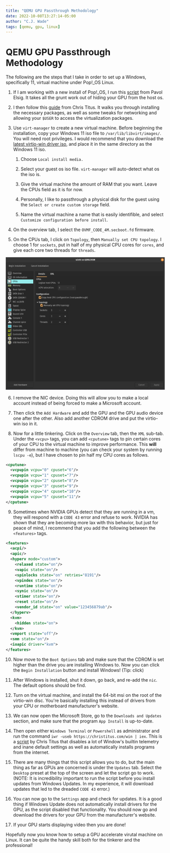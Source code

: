 ```yaml
---
title: "QEMU GPU Passthrough Methodology"
date: 2022-10-08T13:27:14-05:00
author: "C.J. Wade"
tags: [qemu, gpu, linux]
---
```


# QEMU GPU Passthrough Methodology

The following are the steps that I take in order to set up a Windows, specifically 11, virtual machine under Pop!_OS Linux.

1. If I am working with a new install of Pop!_OS, I run this [script](https://github.com/pavolelsig/Passthrough_helper_PopOS) from Pavol Elsig. It takes all the grunt work out of hiding your GPU from the host os.

2. I then follow this [guide](https://christitus.com/vm-setup-in-linux/) from Chris Titus. It walks you through installing the necessary packages, as well as some tweaks for networking and allowing your `$USER` to access the virtualization packages.

3. Use `virt-manager` to create a new virtual machine. Before beginning the installation, copy your Windows 11 iso file to `/var/lib/libvirt/images/`. You will need root privileges. I would recommend that you download the [latest virtio-win driver iso](https://github.com/virtio-win/virtio-win-pkg-scripts), and place it in the same directory as the Windows 11 iso.

    1. Choose `Local install media.`

    2. Select your guest os iso file. `virt-manager` will auto-detect what os the iso is.

    3. Give the virtual machine the amount of RAM that you want. Leave the CPUs field as it is for now.

    4. Personally, I like to passthrough a physical disk for the guest using the `Select or create custom storage` field.

    5. Name the virtual machine a name that is easily identifible, and select `Customize configuration before install`.

4. On the overview tab, I select the `OVMF_CODE_4M.secboot.fd` firmware.

5. On the CPUs tab, I click on `Topology`, then `Manually set CPU topology`. I choose 1 for `sockets`, put in half of my physical CPU cores for `cores`, and give each core two threads for `threads`.

![virt-manager CPU Tab](/img/virt-manager_cpu_tab.png)

6. I remove the NIC device. Doing this will allow you to make a local account instead of being forced to make a Microsoft account.

7. Then click the `Add Hardware` and add the GPU and the GPU audio device one after the other. Also add another CDROM drive and put the virtio-win iso in it.

8. Now for a little tinkering. Click on the `Overview` tab, then the `XML` sub-tab. Under the `<vcpu>` tags, you can add `<cputune>` tags to pin certain cores of your CPU to the virtual machine to improve performance. This **will** differ from machine to machine (you can check your system by running `lscpu -e`), but I have chosen to pin half my CPU cores as follows.

```xml
<cputune>
  <vcpupin vcpu="0" cpuset="6"/>
  <vcpupin vcpu="1" cpuset="7"/>
  <vcpupin vcpu="2" cpuset="8"/>
  <vcpupin vcpu="3" cpuset="9"/>
  <vcpupin vcpu="4" cpuset="10"/>
  <vcpupin vcpu="5" cpuset="11"/>
</cputune>
```

9. Sometimes when NVIDIA GPUs detect that they are running in a vm, they will respond with a `CODE 43` error and refuse to work. NVIDIA has shown that they are becoming more lax with this behavior, but just for peace of mind, I recommend that you add the following between the `<features>` tags.

```xml
<features>
  <acpi/>
  <apic/>
  <hyperv mode="custom">
    <relaxed state="on"/>
    <vapic state="on"/>
    <spinlocks state="on" retries="8191"/>
    <vpindex state="on"/>
    <runtime state="on"/>
    <synic state="on"/>
    <stimer state="on"/>
    <reset state="on"/>
    <vendor_id state="on" value="123456879ab"/>
  </hyperv>
  <kvm>
    <hidden state="on">
  </kvm>
  <vmport state="off"/>
  <smm state="on"/>
  <ioapic driver="kvm">
</features>
```

10. Now move to the `Boot Options` tab and make sure that the CDROM is set higher than the drive you are installing Windows to. Now you can click the `Begin Installation` button and install Windows! (Tip: click)

11. After Windows is installed, shut it down, go back, and re-add the `nic`. The default options should be find.

12. Turn on the virtual machine, and install the 64-bit msi on the root of the virtio-win disc. You're basically installing this instead of drivers from your CPU or motherboard manufacturer's website.

13. We can now open the Microsoft Store, go to the `Downloads and Updates` section, and make sure that the program `App Install` is up-to-date.

14. Then open either `Windows Terminal` or `Powershell` as administrator and run the command `iwr -useb https://christitus.com/win | iex`. This is a [script](https://github.com/ChrisTitusTech/winutil) by Chris Titus that disables a lot of Window's builtin telemetry and inane default settings as well as automatically installs programs from the internet.

15. There are many things that this script allows you to do, but the main thing as far as GPUs are concerned is under the `Updates` tab. Select the `Desktop` preset at the top of the screen and let the script go to work. (NOTE: It is incredibility important to run the script before you install updates from Windows Updates. In my experience, it will download updates that led to the dreaded `CODE 43` error.)

16. You can now go to the `Settings` app and check for updates. It is a good thing if Windows Update does not automatically install drivers for the GPU, as the script disabled that functionality. You should now go and download the drivers for your GPU from the manufacturer's website.

17. If your GPU starts displaying video then you are done!

Hopefully now you know how to setup a GPU accelerate virutal machine on Linux. It can be quite the handy skill both for the tinkerer and the professional!
